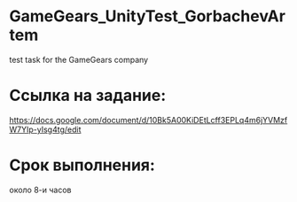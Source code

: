 # GameGears_UnityTest_GorbachevArtem
test task for the GameGears company

# Ссылка на задание:
https://docs.google.com/document/d/10Bk5A00KiDEtLcff3EPLq4m6jYVMzfW7YIp-yIsg4tg/edit

# Срок выполнения:
около 8-и часов
